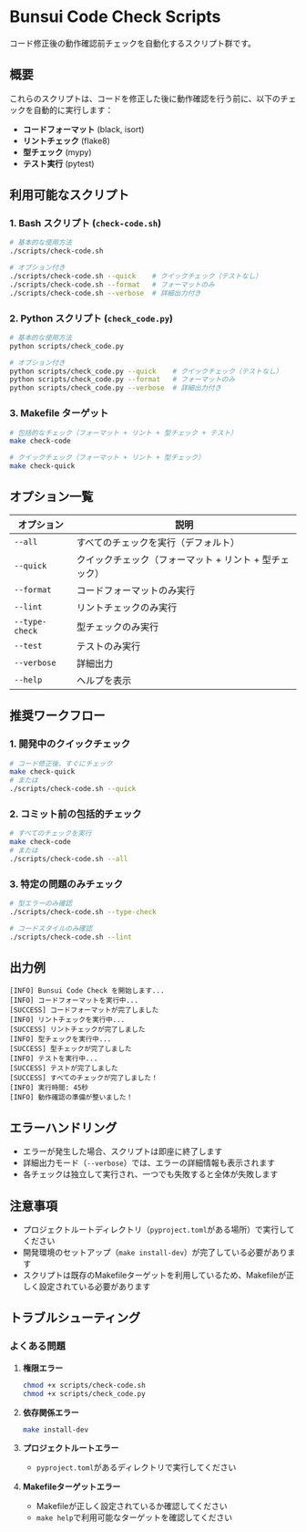 # Bunsui Code Check Scripts

コード修正後の動作確認前チェックを自動化するスクリプト群です。

## 概要

これらのスクリプトは、コードを修正した後に動作確認を行う前に、以下のチェックを自動的に実行します：

- **コードフォーマット** (black, isort)
- **リントチェック** (flake8)
- **型チェック** (mypy)
- **テスト実行** (pytest)

## 利用可能なスクリプト

### 1. Bash スクリプト (`check-code.sh`)

```bash
# 基本的な使用方法
./scripts/check-code.sh

# オプション付き
./scripts/check-code.sh --quick    # クイックチェック（テストなし）
./scripts/check-code.sh --format   # フォーマットのみ
./scripts/check-code.sh --verbose  # 詳細出力付き
```

### 2. Python スクリプト (`check_code.py`)

```bash
# 基本的な使用方法
python scripts/check_code.py

# オプション付き
python scripts/check_code.py --quick    # クイックチェック（テストなし）
python scripts/check_code.py --format   # フォーマットのみ
python scripts/check_code.py --verbose  # 詳細出力付き
```

### 3. Makefile ターゲット

```bash
# 包括的なチェック（フォーマット + リント + 型チェック + テスト）
make check-code

# クイックチェック（フォーマット + リント + 型チェック）
make check-quick
```

## オプション一覧

| オプション | 説明 |
|-----------|------|
| `--all` | すべてのチェックを実行（デフォルト） |
| `--quick` | クイックチェック（フォーマット + リント + 型チェック） |
| `--format` | コードフォーマットのみ実行 |
| `--lint` | リントチェックのみ実行 |
| `--type-check` | 型チェックのみ実行 |
| `--test` | テストのみ実行 |
| `--verbose` | 詳細出力 |
| `--help` | ヘルプを表示 |

## 推奨ワークフロー

### 1. 開発中のクイックチェック

```bash
# コード修正後、すぐにチェック
make check-quick
# または
./scripts/check-code.sh --quick
```

### 2. コミット前の包括的チェック

```bash
# すべてのチェックを実行
make check-code
# または
./scripts/check-code.sh --all
```

### 3. 特定の問題のみチェック

```bash
# 型エラーのみ確認
./scripts/check-code.sh --type-check

# コードスタイルのみ確認
./scripts/check-code.sh --lint
```

## 出力例

```
[INFO] Bunsui Code Check を開始します...
[INFO] コードフォーマットを実行中...
[SUCCESS] コードフォーマットが完了しました
[INFO] リントチェックを実行中...
[SUCCESS] リントチェックが完了しました
[INFO] 型チェックを実行中...
[SUCCESS] 型チェックが完了しました
[INFO] テストを実行中...
[SUCCESS] テストが完了しました
[SUCCESS] すべてのチェックが完了しました！
[INFO] 実行時間: 45秒
[INFO] 動作確認の準備が整いました！
```

## エラーハンドリング

- エラーが発生した場合、スクリプトは即座に終了します
- 詳細出力モード（`--verbose`）では、エラーの詳細情報も表示されます
- 各チェックは独立して実行され、一つでも失敗すると全体が失敗します

## 注意事項

- プロジェクトルートディレクトリ（`pyproject.toml`がある場所）で実行してください
- 開発環境のセットアップ（`make install-dev`）が完了している必要があります
- スクリプトは既存のMakefileターゲットを利用しているため、Makefileが正しく設定されている必要があります

## トラブルシューティング

### よくある問題

1. **権限エラー**
   ```bash
   chmod +x scripts/check-code.sh
   chmod +x scripts/check_code.py
   ```

2. **依存関係エラー**
   ```bash
   make install-dev
   ```

3. **プロジェクトルートエラー**
   - `pyproject.toml`があるディレクトリで実行してください

4. **Makefileターゲットエラー**
   - Makefileが正しく設定されているか確認してください
   - `make help`で利用可能なターゲットを確認してください 